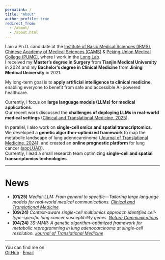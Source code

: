 ```yaml
---
permalink: /
title: "About"
author_profile: true
redirect_from:
  - /about/
  - /about.html
---
```


I am a Ph.D. candidate at the [Institute of Basic Medical Sciences (IBMS)](https://www.ibms.pumc.edu.cn/), [Chinese Academy of Medical Sciences (CAMS)](https://english.cams.cn/) & [Peking Union Medical College (PUMC)](https://www.pumc.edu.cn/), where I work in the [Long Lab](https://sites.google.com/view/erping-long-lab/).  
I received my **Master’s degree in Surgery** from **Tianjin Medical University** in 2024 and my **Bachelor’s degree in Clinical Medicine** from **Jining Medical University** in 2021.

My long-term goal is to **apply artificial intelligence to clinical medicine**, enabling everyone to benefit from safe and accessible AI-powered healthcare.

Currently, I focus on **large language models (LLMs) for medical applications**.  
Our recent work discussed the **challenges of deploying LLMs in real-world medical settings** ([Clinical and Translational Medicine, 2025](https://onlinelibrary.wiley.com/doi/10.1002/ctm2.70157)).

In parallel, I also work on **single-cell omics and spatial transcriptomics**.  
We developed a **genetic algorithm–optimized framework** to map the metabolic landscape of lung adenocarcinoma ([Journal of Translational Medicine, 2024](https://translational-medicine.biomedcentral.com/articles/10.1186/s12967-024-05138-2)), and created an **online prognostic platform** for lung cancer ([appLUAD](https://xintisunlab.shinyapps.io/appLUAD/)).  
Currently, I lead a small research team optimizing **single-cell and spatial transcriptomics technologies**.

---

# News

- **(01/25)** *Medial-LLM: From general to specific—Tailoring large language models for real-world medical communications.* [*Clinical and Translational Medicine*](https://onlinelibrary.wiley.com/doi/10.1002/ctm2.70157)  
- **(09/24)** *Context-aware single-cell multiomics approach identifies cell-type-specific lung cancer susceptibility genes.* [*Nature Communications*](https://www.nature.com/articles/s41467-024-52356-9)  
- **(04/24)** *3S-MMR: A genetic algorithm–optimized framework for metabolic reprogramming in lung adenocarcinoma at single-cell resolution.* [*Journal of Translational Medicine*](https://translational-medicine.biomedcentral.com/articles/10.1186/s12967-024-05138-2)

---

You can find me on  
[GitHub](https://github.com/sunxinti) · [Email](mailto:your_email@example.com)
